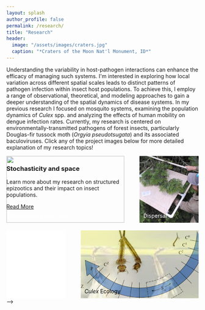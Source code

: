 ```yaml
---
layout: splash
author_profile: false
permalink: /research/
title: "Research"
header:
  image: "/assets/images/craters.jpg"
  caption: "*Craters of the Moon Nat'l Monument, ID*"
---
```


<style>
.feature-row {
  display: flex;
  flex-wrap: wrap;
  margin: -20px; /* adjust as needed */
}
.feature-item {
  flex: 1;
  margin: 20px; /* adjust as needed */
  position: relative;
}
.feature-image {
  position: absolute;
  top: 0;
  left: 0;
  width: 100%;
  height: 100%;
  object-fit: cover;
}
</style>


Understanding the variability in host-pathogen interactions can enhance the efficacy of managing such systems. I'm interested in exploring how local variation across different spatial scales leads to distinct patterns of pathogen infection within insect host populations. To achieve this, I employ a range of observational, theoretical, and modeling approaches to gain a deeper understanding of the spatial dynamics of disease systems. In my previous research I focused on mosquito systems, examining the population dynamics of *Culex* spp. and analyzing the effects of human mobility on dengue infection rates. Currently, my research is centered on environmentally-transmitted pathogens of forest insects, particularly Douglas-fir tussock moth (*Orgyia pseudotsugata*) and its associated baculoviruses. Click any of the project images below for more detailed explanation of my research topics!

<div class="feature-row">
  <div class="feature-item" style="flex: 2;">
    <a href="/research/structured-epizootics">
      <img class="feature-image" src="/assets/images/stochas_and_space.png">
    </a>
    <div class="feature-content">
      <h3>Stochasticity and space</h3>
      <p>Learn more about my research on structured epizootics and their impact on insect populations.</p>
      <a href="/research/structured-epizootics" class="btn btn--inverse">Read More</a>
      <span style='color:white;position:absolute;bottom:10px;left:10px;'>Stochasticity and space</span>
    </div>
  </div>
  <div class="feature-item">
    <a href="/research/dispersal">
      <img class="feature-image" src="/assets/images/sampling.jpg">
    </a>
    <div class="feature-content">
      <h3>Dispersal</h3>
      <p>Learn more about my research on dispersal and its impact on the spread of epidemics in large populations.</p>
      <a href="/research/dispersal" class="btn btn--inverse">Read More</a>
      <span style='color:white;position:absolute;bottom:10px;left:10px;'>Dispersal</span>"
    </div>
  </div>
</div>

<div class="feature-row">
  <div class="feature-item">
    <a href="/about/">
      <img class="feature-image" src="/assets/images/white_sq.png">
    </a>
    <div class="feature-content">
      <h3>Dengue and human mobility</h3>
      <p>Learn more about my research on dengue human mobility patterns</p>
      <a href="/research/dengue" class="btn btn--inverse">Read More</a>
      <span style='color:white;position:absolute;bottom:10px;left:10px;'>Dengue and human mobility</span>
    </div>
  </div>
  <div class="feature-item" style="flex: 2;">
    <a href="/research/culex">
      <img class="feature-image" src="/assets/images/culex_layered.png">
    </a>
    <div class="feature-content">
      <h3>Ecology of <em>Culex</em> spp.</h3>
      <p>Learn more about my research on <em>Culex quinquefasciatus</em></p>
      <a href="/research/culex" class="btn btn--inverse">Read More</a>
      <span style='color:black;position:absolute;bottom:10px;left:10px;'><em>Culex</em> Ecology</span>"
    </div>
  </div>
</div>
-->
